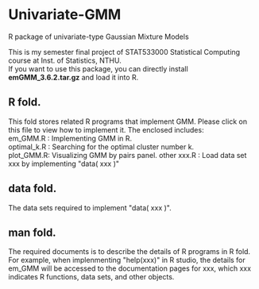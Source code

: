# Univariate-GMM
R package of univariate-type Gaussian Mixture Models

This is my semester final project of STAT533000 Statistical Computing course at Inst. of Statistics, NTHU.  
If you want to use this package, you can directly install **emGMM_3.6.2.tar.gz** and load it into R.

## R fold.
  This fold stores related R programs that implement GMM. Please click on this file to view how to implement it.
  The enclosed includes:  
    em_GMM.R : Implementing GMM in R.  
    optimal_k.R : Searching for the optimal cluster number k.  
    plot_GMM.R: Visualizing GMM by pairs panel.
    other xxx.R : Load data set xxx by implementing "data( xxx )"  
    
## data fold.
  The data sets required to implement "data( xxx )".

## man fold.
  The required documents is to describe the details of R programs in R fold. For example, when implenmenting "help(xxx)" in R studio, the details for em_GMM will be accessed to the documentation pages for xxx, which xxx indicates R functions, data sets, and other objects.

